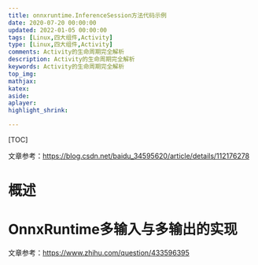 ```yaml
---
title: onnxruntime.InferenceSession方法代码示例
date: 2020-07-20 00:00:00
updated: 2022-01-05 00:00:00
tags: [Linux,四大组件,Activity]
type: [Linux,四大组件,Activity]
comments: Activity的生命周期完全解析
description: Activity的生命周期完全解析
keywords: Activity的生命周期完全解析
top_img:
mathjax:
katex:
aside:
aplayer:
highlight_shrink:

---
```


[TOC]

文章参考：https://blog.csdn.net/baidu_34595620/article/details/112176278

# 概述





# OnnxRuntime多输入与多输出的实现

文章参考：https://www.zhihu.com/question/433596395